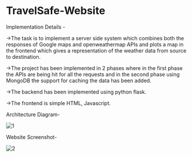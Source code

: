 # TravelSafe-Website
Implementation Details -

->The task is to implement a server side system which combines both the responses of Google maps and openweathermap APIs and plots a map in the frontend which gives a representation of the weather data from source to destination.

->The project has been implemented in 2 phases where in the first phase the APIs are being hit for all the requests and in the second phase using MongoDB the support for caching the data has been added.

->The backend has been implemented using python flask.

->The frontend is simple HTML, Javascript.

Architecture Diagram-


![1](https://github.com/Manojnagam/TravelSafe-Website/assets/77600103/92063289-2e94-435e-bd23-aa593f4058a2)

Website Screenshot-


![2](https://github.com/Manojnagam/TravelSafe-Website/assets/77600103/d2687e32-5f33-4f0f-b278-5cd0f8ceb7ec)

